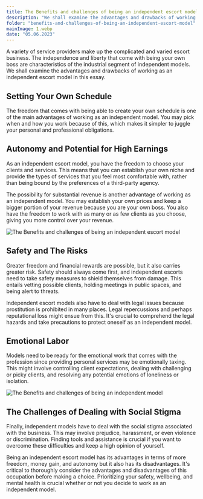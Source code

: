```yaml
---
title: The Benefits and challenges of being an independent escort model
description: "We shall examine the advantages and drawbacks of working as an independent escort model in this essay."
folder: "benefits-and-challenges-of-being-an-independent-escort-model"
mainImage: 1.webp
date: "05.06.2023"
---
```


A variety of service providers make up the complicated and varied escort business. The independence and liberty that come with being your own boss are characteristics of the industrial segment of independent models. We shall examine the advantages and drawbacks of working as an independent escort model in this essay.

## Setting Your Own Schedule
The freedom that comes with being able to create your own schedule is one of the main advantages of working as an independent model. You may pick when and how you work because of this, which makes it simpler to juggle your personal and professional obligations.

## Autonomy and Potential for High Earnings
As an independent escort model, you have the freedom to choose your clients and services. This means that you can establish your own niche and provide the types of services that you feel most comfortable with, rather than being bound by the preferences of a third-party agency.

The possibility for substantial revenue is another advantage of working as an independent model. You may establish your own prices and keep a bigger portion of your revenue because you are your own boss. You also have the freedom to work with as many or as few clients as you choose, giving you more control over your revenue.

![The Benefits and challenges of being an independent escort model](/assets/img/media/benefits-and-challenges-of-being-an-independent-escort-model/1.webp "The Benefits of being an independent escort model")

## Safety and The Risks
Greater freedom and financial rewards are possible, but it also carries greater risk. Safety should always come first, and independent escorts need to take safety measures to shield themselves from damage. This entails vetting possible clients, holding meetings in public spaces, and being alert to threats.

Independent escort models also have to deal with legal issues because prostitution is prohibited in many places. Legal repercussions and perhaps reputational loss might ensue from this. It's crucial to comprehend the legal hazards and take precautions to protect oneself as an independent model.

## Emotional Labor
Models need to be ready for the emotional work that comes with the profession since providing personal services may be emotionally taxing. This might involve controlling client expectations, dealing with challenging or picky clients, and resolving any potential emotions of loneliness or isolation.


![The Benefits and challenges of being an independent model](/assets/img/media/benefits-and-challenges-of-being-an-independent-escort-model/2.webp "The Benefits and challenges of being an independent escort")

## The Challenges of Dealing with Social Stigma
Finally, independent models have to deal with the social stigma associated with the business. This may involve prejudice, harassment, or even violence or discrimination. Finding tools and assistance is crucial if you want to overcome these difficulties and keep a high opinion of yourself.

Being an independent escort model has its advantages in terms of more freedom, money gain, and autonomy but it also has its disadvantages. It's critical to thoroughly consider the advantages and disadvantages of this occupation before making a choice. Prioritizing your safety, wellbeing, and mental health is crucial whether or not you decide to work as an independent model.
